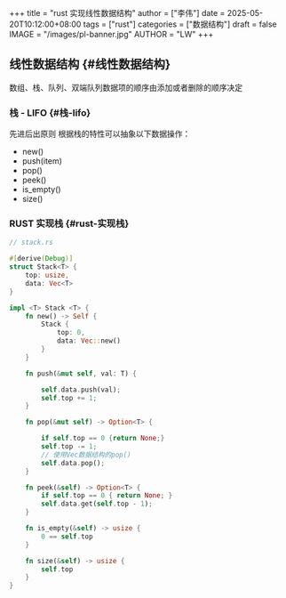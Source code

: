 +++
title = "rust 实现线性数据结构"
author = ["李伟"]
date = 2025-05-20T10:12:00+08:00
tags = ["rust"]
categories = ["数据结构"]
draft = false
IMAGE = "/images/pl-banner.jpg"
AUTHOR = "LW"
+++

## 线性数据结构 {#线性数据结构}

数组、栈、队列、双端队列数据项的顺序由添加或者删除的顺序决定


### 栈 - LIFO {#栈-lifo}

先进后出原则
根据栈的特性可以抽象以下数据操作：

-   new()
-   push(item)
-   pop()
-   peek()
-   is_empty()
-   size()


### RUST 实现栈 {#rust-实现栈}

```rust
// stack.rs

#[derive(Debug)]
struct Stack<T> {
    top: usize,
    data: Vec<T>
}

impl <T> Stack <T> {
    fn new() -> Self {
        Stack {
            top: 0,
            data: Vec::new()
        }
    }

    fn push(&mut self, val: T) {

        self.data.push(val);
        self.top += 1;
    }

    fn pop(&mut self) -> Option<T> {

        if self.top == 0 {return None;}
        self.top -= 1;
        // 使用Vec数据结构的pop()
        self.data.pop();
    }

    fn peek(&self) -> Option<T> {
        if self.top == 0 { return None; }
        self.data.get(self.top - 1);
    }

    fn is_empty(&self) -> usize {
        0 == self.top
    }

    fn size(&self) -> usize {
        self.top
    }
}
```
